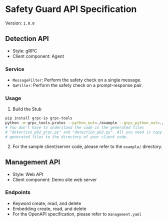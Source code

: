 Safety Guard API Specification
===
Version: `1.0.0`

## Detection API
- Style: gRPC
- Client component: Agent

### Service
- `MessageFilter`: Perform the safety check on a single message.
- `QaFilter`: Perform the safety check on a prompt-response pair.

### Usage
1. Build the Stub
```bash
pip install grpc-io grpc-tools
python -m grpc_tools.protoc --python_out=./example --grpc_python_out=./example -I. detection.proto
# You don't have to understand the code in the generated files
# "detection_pb2_grpc.py" and "detection_pb2.py". All you need is copy these
# generated files to the directory of your client code.
```
2. For the sample client/server code, please refer to the `example/` directory.

## Management API
- Style: Web API
- Client component: Demo site web server

### Endpoints
- Keyword create, read, and delete
- Embedding create, read, and delete
- For the OpenAPI specification, please refer to `management.yaml`